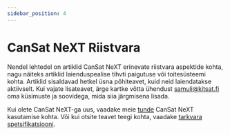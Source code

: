 ```yaml
---
sidebar_position: 4
---
```


# CanSat NeXT Riistvara

Nendel lehtedel on artiklid CanSat NeXT erinevate riistvara aspektide kohta, nagu näiteks artiklid laienduspealise tihvti paigutuse või toitesüsteemi kohta. Artiklid sisaldavad hetkel üsna põhiteavet, kuid neid laiendatakse aktiivselt. Kui vajate lisateavet, ärge kartke võtta ühendust samuli@kitsat.fi oma küsimuste ja soovidega, mida siia järgmisena lisada.

Kui olete CanSat NeXT-ga uus, vaadake meie [tunde](./../course/course.md) CanSat NeXT kasutamise kohta. Või kui otsite teavet teegi kohta, vaadake [tarkvara spetsifikatsiooni](./../CanSat-software/CanSat-software.md).